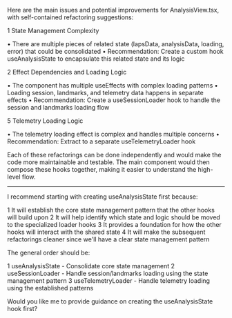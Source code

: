 Here are the main issues and potential improvements for AnalysisView.tsx, with self-contained refactoring suggestions:

 1 State Management Complexity

 • There are multiple pieces of related state (lapsData, analysisData, loading, error) that could be consolidated
 • Recommendation: Create a custom hook useAnalysisState to encapsulate this related state and its logic

 2 Effect Dependencies and Loading Logic

 • The component has multiple useEffects with complex loading patterns
 • Loading session, landmarks, and telemetry data happens in separate effects
 • Recommendation: Create a useSessionLoader hook to handle the session and landmarks loading flow

 5 Telemetry Loading Logic

 • The telemetry loading effect is complex and handles multiple concerns
 • Recommendation: Extract to a separate useTelemetryLoader hook

 <!-- 3 Zoom State Management

 • Zoom state logic could be extracted to make the main component cleaner
 • Recommendation: Create a useZoomState hook to handle zoom-related state and operations -->

 <!-- 4 Error Handling

 • Error handling is scattered across different effects
 • Recommendation: Create a dedicated error handling utility or hook useAnalysisError -->


Each of these refactorings can be done independently and would make the code more maintainable and testable. The main component would then compose these hooks
together, making it easier to understand the high-level flow.

---

I recommend starting with creating useAnalysisState first because:

 1 It will establish the core state management pattern that the other hooks will build upon
 2 It will help identify which state and logic should be moved to the specialized loader hooks
 3 It provides a foundation for how the other hooks will interact with the shared state
 4 It will make the subsequent refactorings cleaner since we'll have a clear state management pattern

The general order should be:

 1 useAnalysisState - Consolidate core state management
 2 useSessionLoader - Handle session/landmarks loading using the state management pattern
 3 useTelemetryLoader - Handle telemetry loading using the established patterns

Would you like me to provide guidance on creating the useAnalysisState hook first?
